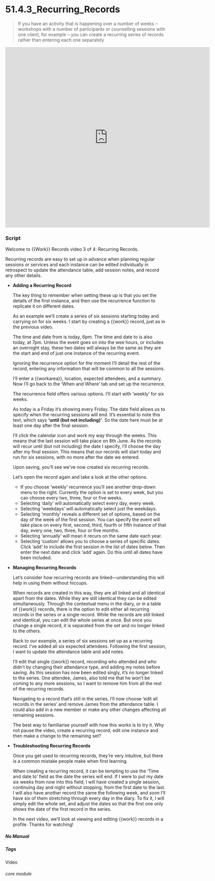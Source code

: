 # 51.4.3_Recurring_Records

> If you have an activity that is happening over a number of weeks – workshops with a number of participants or counselling sessions with one client, for example – you can create a recurring series of records rather than entering each one separately

<iframe width="640" height="564" src="https://player.vimeo.com/video/279240685" frameborder="0" allowFullScreen mozallowfullscreen webkitAllowFullScreen></iframe>

### Script

Welcome to {{Work}} Records video 3 of 4: Recurring Records.

Recurring records are easy to set up in advance when planning regular sessions or services and each instance can be edited individually in retrospect to update the attendance table, add session notes, and record any other details.

- **Adding a Recurring Record**

   The key thing to remember when setting these up is that you set the details of the first instance, and then use the recurrence function to replicate it on different dates.

   As an example we’ll create a series of six sessions starting today and carrying on for six weeks. I start by creating a {{work}} record, just as in the previous video.

   The time and date from is today, 6pm. The time and date to is also today, at 7pm. Unless the event goes on into the wee hours, or includes an overnight stay, these two dates will always be the same as they are the start and end of just one instance of the recurring event.

   Ignoring the recurrence option for the moment I’ll detail the rest of the record, entering any information that will be common to all the sessions.

   I’ll enter a {{workarea}}, location, expected attendees, and a summary. Now I’ll go back to the ‘When and Where’ tab and set up the recurrence.

   The recurrence field offers various options. I’ll start with ‘weekly’ for six weeks.

   As today is a Friday it’s showing every Friday. The date field allows us to specify when the recurring sessions will end. It’s essential to note this text, which says **‘until (but not including)’**. So the date here must be at least one day after the final session. 

   I’ll click the calendar icon and work my way through the weeks. This means that the last session will take place on 8th June. 
As the records will recur until (but not including) the date I specify, I’ll choose the day after my final session. This means that our records will start today and run for six sessions, with no more after the date we entered.

   Upon saving, you’ll see we’ve now created six recurring records.

   Let’s open the record again and take a look at the other options.
   - If you choose ‘weekly’ recurrence you’ll see another drop-down menu to the right. Currently the option is set to every week, but you can choose every two, three, four or five weeks.
   - Selecting ‘daily’ will automatically select every day, every week.
   - Selecting ‘weekdays’ will automatically select just the weekdays.
   - Selecting ‘monthly’ reveals a different set of options, based on the day of the week of the first session. You can specify the event will take place on every first, second, third, fourth or fifth instance of that day, every one, two, three, four or five months.
   - Selecting ‘annually’ will mean it recurs on the same date each year.
   - Selecting ‘custom’ allows you to choose a series of specific dates. Click ‘add’ to include the first session in the list of dates below. Then enter the next date and click ‘add’ again. Do this until all dates have been included.

- **Managing Recurring Records**

   Let’s consider how recurring records are linked—understanding this will help in using them without hiccups.

   When records are created in this way, they are all linked and all identical apart from the dates. While they are still identical they can be edited simultaneously. Through the contextual menu in the diary, or in a table of {{work}} records, there is the option to edit either all recurring records in the series or a single record. While the records are still linked and identical, you can edit the whole series at once. But once you change a single record, it is separated from the set and no longer linked to the others.

   Back to our example, a series of six sessions set up as a recurring record. I’ve added all six expected attendees. Following the first session, I want to update the attendance table and add notes.

   I’ll edit that single {{work}} record, recording who attended and who didn’t by changing their attendance type, and adding my notes before saving. As this session has now been edited singly, it’s no longer linked to the series. One attendee, James, also told me that he won’t be coming to any more sessions, so I want to remove him from all the rest of the recurring records.

   Navigating to a record that’s still in the series, I’ll now choose ‘edit all records in the series’ and remove James from the attendance table. I could also add in a new member or make any other changes affecting all remaining sessions.

   The best way to familiarise yourself with how this works is to try it. Why not pause the video, create a recurring record, edit one instance and then make a change to the remaining set?

- **Troubleshooting Recurring Records**

   Once you get used to recurring records, they’re very intuitive, but there is a common mistake people make when first learning.

   When creating a recurring record, it can be tempting to use the ‘Time and date to’ field as the date the series will end. If I were to put my date six weeks from now into this field, I will have created a single session, continuing day and night without stopping, from the first date to the last. I will also have another record the same the following week, and soon I’ll have six of them stretching through every day in the diary. To fix it, I will simply edit the whole set, and adjust the dates so that the first one only shows the date of the first record in the series.

   In the next video, we’ll look at viewing and editing {{work}} records in a profile. Thanks for watching!


##### No Manual

##### Tags
Video

###### core module
